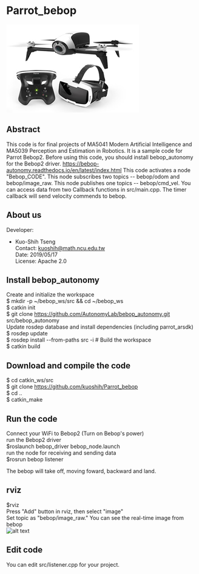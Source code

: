 # Parrot_bebop

![alt text](https://github.com/kuoshih/Parrot_bebop/blob/master/pictures/bebop.jpg)  

## Abstract
This code is for final projects of MA5041 Modern Artificial Intelligence and MA5039 Perception and Estimation in Robotics.
It is a sample code for Parrot Bebop2.
Before using this code, you should install bebop_autonomy for the Bebop2 driver.
https://bebop-autonomy.readthedocs.io/en/latest/index.html 
This code activates a node "Bebop_CODE". 
This node subscribes two topics -- bebop/odom and bebop/image_raw.
This node publishes one topics -- bebop/cmd_vel. 
You can access data from two Callback functions in src/main.cpp.
The timer callback will send velocity commends to bebop.


## About us
Developer:   
* Kuo-Shih Tseng   
Contact: kuoshih@math.ncu.edu.tw   
Date: 2019/05/17  
License: Apache 2.0  


## Install bebop_autonomy
Create and initialize the workspace    
$ mkdir -p ~/bebop_ws/src && cd ~/bebop_ws    
$ catkin init    
$ git clone https://github.com/AutonomyLab/bebop_autonomy.git src/bebop_autonomy    
Update rosdep database and install dependencies (including parrot_arsdk)    
$ rosdep update    
$ rosdep install --from-paths src -i # Build the workspace    
$ catkin build   

## Download and compile the code
$ cd catkin_ws/src     
$ git clone https://github.com/kuoshih/Parrot_bebop      
$ cd ..     
$ catkin_make     


## Run the code   
Connect your WiFi to Bebop2 (Turn on Bebop's power)   
run the Bebop2 driver  
$roslaunch bebop_driver bebop_node.launch     
run the node for receiving and sending data  
$rosrun bebop listener     

The bebop will take off, moving foward, backward and land.   

## rviz
$rviz     
Press "Add" button in rviz, then select "image"  
Set topic as "bebop/image_raw."
You can see the real-time image from bebop  
![alt text](https://github.com/kuoshih/hypharos_minibot/blob/master/document/??)  
## Edit code  
You can edit src/listener.cpp for your project.
